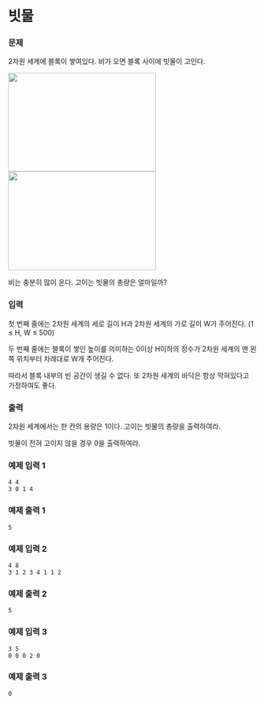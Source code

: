 # 빗물  
### 문제 

2차원 세계에 블록이 쌓여있다. 비가 오면 블록 사이에 빗물이 고인다.

<img src="https://onlinejudgeimages.s3-ap-northeast-1.amazonaws.com/problem/14719/1.png"  width="300" height="200"/>
<img src="https://onlinejudgeimages.s3-ap-northeast-1.amazonaws.com/problem/14719/2.png"  width="300" height="200"/>

비는 충분히 많이 온다. 고이는 빗물의 총량은 얼마일까?

### 입력

첫 번째 줄에는 2차원 세계의 세로 길이 H과 2차원 세계의 가로 길이 W가 주어진다. (1 ≤ H, W ≤ 500)

두 번째 줄에는 블록이 쌓인 높이를 의미하는 0이상 H이하의 정수가 2차원 세계의 맨 왼쪽 위치부터 차례대로 W개 주어진다.

따라서 블록 내부의 빈 공간이 생길 수 없다. 또 2차원 세계의 바닥은 항상 막혀있다고 가정하여도 좋다.

### 출력

2차원 세계에서는 한 칸의 용량은 1이다. 고이는 빗물의 총량을 출력하여라.

빗물이 전혀 고이지 않을 경우 0을 출력하여라.

### 예제 입력 1

~~~
4 4
3 0 1 4
~~~

### 예제 출력 1

~~~
5
~~~

### 예제 입력 2

~~~
4 8
3 1 2 3 4 1 1 2
~~~

### 예제 출력 2

~~~
5
~~~


### 예제 입력 3

~~~
3 5
0 0 0 2 0
~~~

### 예제 출력 3

~~~
0
~~~
